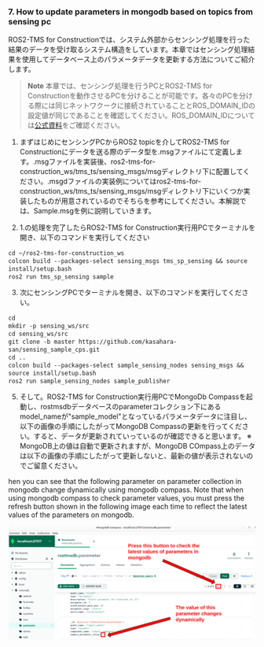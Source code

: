 ### 7. How to update parameters in mongodb based on topics from sensing pc

ROS2-TMS for Constructionでは、システム外部からセンシング処理を行った結果のデータを受け取るシステム構造をしています。本章ではセンシング処理結果を使用してデータベース上のパラメータデータを更新する方法についてご紹介します。

> **Note**
> 本章では、センシング処理を行うPCとROS2-TMS for Constructionを動作させるPCを分けることが可能です。各々のPCを分ける際には同じネットワクークに接続されていることとROS_DOMAIN_IDの設定値が同じであることを確認してください。ROS_DOMAIN_IDについては[公式資料](https://docs.ros.org/en/humble/Concepts/Intermediate/About-Domain-ID.html)をご確認ください。

1. まずはじめにセンシングPCからROS2 topicを介してROS2-TMS for Constructionにデータを送る際のデータ型を.msgファイルにて定義します。.msgファイルを実装後、ros2-tms-for-construction_ws/tms_ts/sensing_msgs/msgディレクトリ下に配置してください。.msgdファイルの実装例についてはros2-tms-for-construction_ws/tms_ts/sensing_msgs/msgディレクトリ下にいくつか実装したものが用意されているのでそちらを参考にしてください。本解説では、Sample.msgを例に説明していきます。

2. 1.の処理を完了したらROS2-TMS for Construction実行用PCでターミナルを開き、以下のコマンドを実行してください
  ```
  cd ~/ros2-tms-for-construction_ws
  colcon build --packages-select sensing_msgs tms_sp_sensing && source install/setup.bash
  ros2 run tms_sp_sensing sample
  ```

3. 次にセンシングPCでターミナルを開き、以下のコマンドを実行してください。
  ```
  cd 
  mkdir -p sensing_ws/src
  cd sensing_ws/src
  git clone -b master https://github.com/kasahara-san/sensing_sample_cps.git
  cd ..
  colcon build --packages-select sample_sensing_nodes sensing_msgs && source install/setup.bash
  ros2 run sample_sensing_nodes sample_publisher
  ```
5. そして。ROS2-TMS for Construction実行用PCでMongoDb Compassを起動し、rostmsdbデータベースのparameterコレクション下にあるmodel_nameが"sample_model"となっているパラメータデータに注目し、以下の画像の手順にしたがってMongoDB Compassの更新を行ってください。すると、データが更新されていっているのが確認できると思います。
※ MongoDB上の値は自動で更新されますが、MongoDB COmpass上のデータは以下の画像の手順にしたがって更新しないと、最新の値が表示されないのでご留意ください。

hen you can see that the following parameter on parameter collection in mongodb change dynamically using mongodb compass. Note that when using mongodb compass to check parameter values, you must press the refresh button shown in the following image each time to reflect the latest values of the parameters on mongodb.

![](docs/dynamic_parameter.png)